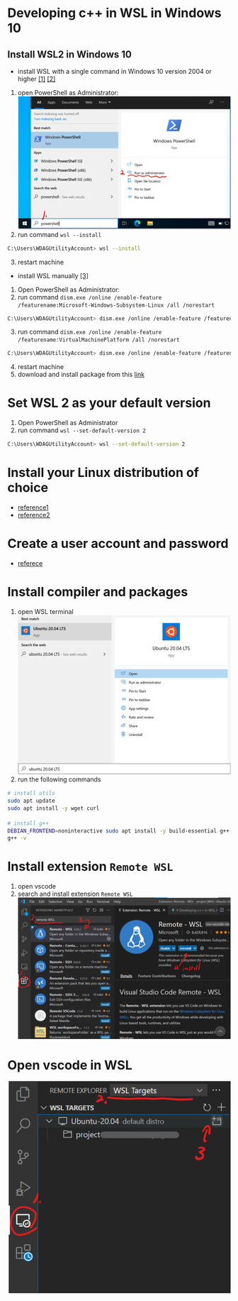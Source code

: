 # Developing c++ in WSL in Windows 10

## Install WSL2 in Windows 10
* install WSL with a single command in Windows 10 version 2004 or higher [[1]](https://docs.microsoft.com/en-us/windows/wsl/install) [[2]](https://devblogs.microsoft.com/commandline/install-wsl-with-a-single-command-now-available-in-windows-10-version-2004-and-higher/)
1. open PowerShell as Administrator:
![open_opwershell](fig_101-open_powershell.png)
2. run command `wsl --install`
```sh
C:\Users\WDAGUtilityAccount> wsl --install
```
3. restart machine

* install WSL manually [[3]](https://docs.microsoft.com/en-us/windows/wsl/install-manual)
1. Open PowerShell as Administrator:
2. run command `dism.exe /online /enable-feature /featurename:Microsoft-Windows-Subsystem-Linux /all /norestart`
```sh
C:\Users\WDAGUtilityAccount> dism.exe /online /enable-feature /featurename:Microsoft-Windows-Subsystem-Linux /all /norestart
```
3. run command `dism.exe /online /enable-feature /featurename:VirtualMachinePlatform /all /norestart`
```sh
C:\Users\WDAGUtilityAccount> dism.exe /online /enable-feature /featurename:VirtualMachinePlatform /all /norestart
```
4. restart machine
5. download and install package from this [link](https://docs.microsoft.com/en-us/windows/wsl/install-manual)

# Set WSL 2 as your default version
1. Open PowerShell as Administrator
2. run command `wsl --set-default-version 2`
```sh
C:\Users\WDAGUtilityAccount> wsl --set-default-version 2
```

# Install your Linux distribution of choice
* [reference1](https://docs.microsoft.com/en-us/windows/wsl/install-manual#step-6---install-your-linux-distribution-of-choice)
* [reference2](https://docs.microsoft.com/en-us/windows/wsl/install#change-the-default-linux-distribution-installed)

# Create a user account and password
* [referece](https://docs.microsoft.com/en-us/windows/wsl/setup/environment#set-up-your-linux-user-info)

# Install compiler and packages
1. open WSL terminal
![open-WSL-terminal](fig_102-open-WSL-terminal.png)
2. run the following commands
```bash
# install utils
sudo apt update 
sudo apt install -y wget curl

# install g++
DEBIAN_FRONTEND=noninteractive sudo apt install -y build-essential g++ gdb
g++ -v
```

# Install extension `Remote WSL`
1. open vscode
2. search and install extension `Remote WSL`
![install-extension-WSL](fig_103-install-extension-WSL.png)

# Open vscode in WSL
![vscode-in-wsl](fig_104-vscode-in-wsl.png)